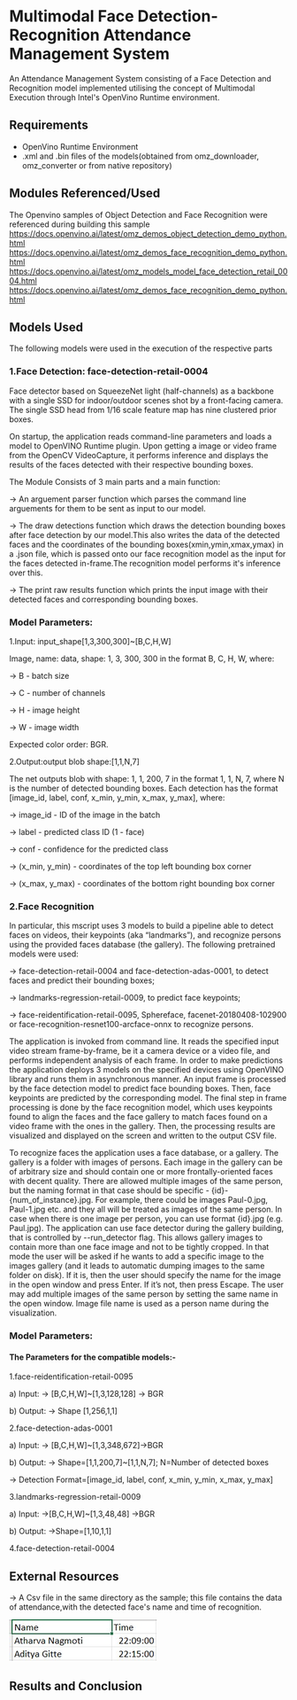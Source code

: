 # Multimodal Face Detection-Recognition Attendance Management System

An Attendance Management System consisting of a Face Detection and Recognition model implemented utilising the concept of Multimodal Execution through Intel's OpenVino Runtime environment.

## Requirements

- OpenVino Runtime Environment
- .xml and .bin files of the models(obtained from omz_downloader, omz_converter or from native repository)

## Modules Referenced/Used

The Openvino samples of Object Detection and Face Recognition were referenced during building this sample
https://docs.openvino.ai/latest/omz_demos_object_detection_demo_python.html
https://docs.openvino.ai/latest/omz_demos_face_recognition_demo_python.html
https://docs.openvino.ai/latest/omz_models_model_face_detection_retail_0004.html
https://docs.openvino.ai/latest/omz_demos_face_recognition_demo_python.html

## Models Used

The following models were used in the execution of the respective parts

### 1.Face Detection: face-detection-retail-0004

Face detector based on SqueezeNet light (half-channels) as a backbone with a single SSD for indoor/outdoor scenes shot by a front-facing camera. The single SSD head from 1/16 scale feature map has nine clustered prior boxes.

On startup, the application reads command-line parameters and loads a model to OpenVINO Runtime plugin. Upon getting a image or video frame from the OpenCV VideoCapture, it performs inference and displays the results of the faces detected with their respective bounding boxes.

The Module Consists of 3 main parts and a main function:

-> An arguement parser function which parses the command line arguements for them to be sent as input to our model.

-> The draw detections function which draws the detection bounding boxes after face detection by our model.This also writes the data of the detected faces and the coordinates of the bounding boxes(xmin,ymin,xmax,ymax) in a .json file, which is passed onto our face recognition model as the input for the faces detected in-frame.The recognition model performs it's inference over this.

-> The print raw results function which prints the input image with their detected faces and corresponding bounding boxes.

### Model Parameters:

1.Input: input_shape[1,3,300,300]~[B,C,H,W]

Image, name: data, shape: 1, 3, 300, 300 in the format B, C, H, W, where:

-> B - batch size

-> C - number of channels

-> H - image height

-> W - image width

Expected color order: BGR.

2.Output:output blob shape:[1,1,N,7]

The net outputs blob with shape: 1, 1, 200, 7 in the format 1, 1, N, 7, where N is the number of detected bounding boxes. Each detection has the format [image_id, label, conf, x_min, y_min, x_max, y_max], where:

-> image_id - ID of the image in the batch

-> label - predicted class ID (1 - face)

-> conf - confidence for the predicted class

-> (x_min, y_min) - coordinates of the top left bounding box corner

-> (x_max, y_max) - coordinates of the bottom right bounding box corner

### 2.Face Recognition

In particular, this mscript uses 3 models to build a pipeline able to detect faces on videos, their keypoints (aka “landmarks”), and recognize persons using the provided faces database (the gallery). The following pretrained models were used:

-> face-detection-retail-0004 and face-detection-adas-0001, to detect faces and predict their bounding boxes;

-> landmarks-regression-retail-0009, to predict face keypoints;

-> face-reidentification-retail-0095, Sphereface, facenet-20180408-102900 or face-recognition-resnet100-arcface-onnx to recognize persons.

The application is invoked from command line. It reads the specified input video stream frame-by-frame, be it a camera device or a video file, and performs independent analysis of each frame. In order to make predictions the application deploys 3 models on the specified devices using OpenVINO library and runs them in asynchronous manner. An input frame is processed by the face detection model to predict face bounding boxes. Then, face keypoints are predicted by the corresponding model. The final step in frame processing is done by the face recognition model, which uses keypoints found to align the faces and the face gallery to match faces found on a video frame with the ones in the gallery. Then, the processing results are visualized and displayed on the screen and written to the output CSV file.

To recognize faces the application uses a face database, or a gallery. The gallery is a folder with images of persons. Each image in the gallery can be of arbitrary size and should contain one or more frontally-oriented faces with decent quality. There are allowed multiple images of the same person, but the naming format in that case should be specific - {id}-{num_of_instance}.jpg. For example, there could be images Paul-0.jpg, Paul-1.jpg etc. and they all will be treated as images of the same person. In case when there is one image per person, you can use format {id}.jpg (e.g. Paul.jpg). The application can use face detector during the gallery building, that is controlled by --run_detector flag. This allows gallery images to contain more than one face image and not to be tightly cropped. In that mode the user will be asked if he wants to add a specific image to the images gallery (and it leads to automatic dumping images to the same folder on disk). If it is, then the user should specify the name for the image in the open window and press Enter. If it’s not, then press Escape. The user may add multiple images of the same person by setting the same name in the open window.
Image file name is used as a person name during the visualization.

### Model Parameters:

#### The Parameters for the compatible models:-

1.face-reidentification-retail-0095

a) Input:
-> [B,C,H,W]~[1,3,128,128]
-> BGR

b) Output:
-> Shape [1,256,1,1]

2.face-detection-adas-0001

a) Input:
-> [B,C,H,W]~[1,3,348,672]->BGR

b) Output:
-> Shape=[1,1,200,7]~[1,1,N,7];
N=Number of detected boxes

-> Detection Format=[image_id, label, conf, x_min, y_min, x_max, y_max]

3.landmarks-regression-retail-0009

a) Input:
->[B,C,H,W]~[1,3,48,48]
->BGR

b) Output:
->Shape=[1,10,1,1]

4.face-detection-retail-0004

## External Resources

-> A Csv file in the same directory as the sample; this file contains the data of attendance,with the detected face's name and time of recognition.

![Alt text](/docs/attendance.jpg)

## Results and Conclusion
